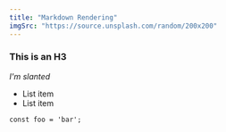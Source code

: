```yaml
---
title: "Markdown Rendering"
imgSrc: "https://source.unsplash.com/random/200x200"
---
```

### This is an H3
*I'm slanted*

- List item
- List item

```
const foo = 'bar';
```